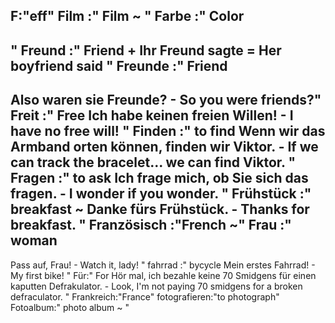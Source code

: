 F:"eff"
Film :"
Film
~
"
Farbe :"
Color
-
"
Freund :"
Friend
+
Ihr Freund sagte = Her boyfriend said
"
Freunde :"
Friend
-
Also waren sie Freunde? - So you were friends?"
Freit :"
Free
Ich habe keinen freien Willen! - I have no free will!
"
Finden :"
to find
Wenn wir das Armband orten können, finden wir Viktor. - If we can track the bracelet... we can find Viktor.
"
Fragen :"
to ask
Ich frage mich, ob Sie sich das fragen. - I wonder if you wonder.
"
Frühstück :"
breakfast 
~
Danke fürs Frühstück. - Thanks for breakfast.
"
Französisch :"French ~"
Frau :"
woman
-
Pass auf, Frau! - Watch it, lady!
"
fahrrad :"
bycycle
Mein erstes Fahrrad! - My first bike!
"
Für:"
For
Hör mal, ich bezahle keine 70 Smidgens für einen kaputten Defrakulator. - Look, I'm not paying 70 smidgens for a broken defraculator.
"
Frankreich:"France"
fotografieren:"to photograph"
Fotoalbum:"
photo album
~
"